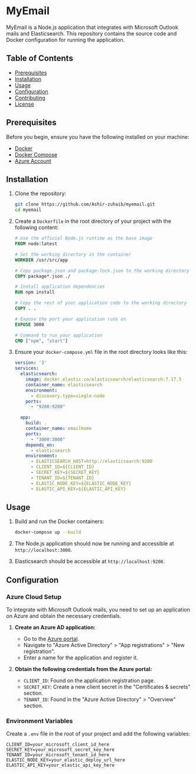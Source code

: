 # MyEmail

MyEmail is a Node.js application that integrates with Microsoft Outlook mails and Elasticsearch. This repository contains the source code and Docker configuration for running the application.

## Table of Contents

- [Prerequisites](#prerequisites)
- [Installation](#installation)
- [Usage](#usage)
- [Configuration](#configuration)
- [Contributing](#contributing)
- [License](#license)

## Prerequisites

Before you begin, ensure you have the following installed on your machine:

- [Docker](https://www.docker.com/)
- [Docker Compose](https://docs.docker.com/compose/)
- [Azure Account](https://azure.microsoft.com/en-us/free/)

## Installation

1. Clone the repository:

    ```sh
    git clone https://github.com/Ashir-zuhaib/myemail.git
    cd myemail
    ```

2. Create a `Dockerfile` in the root directory of your project with the following content:

    ```dockerfile
    # Use the official Node.js runtime as the base image
    FROM node:latest

    # Set the working directory in the container
    WORKDIR /usr/src/app

    # Copy package.json and package-lock.json to the working directory
    COPY package*.json ./

    # Install application dependencies
    RUN npm install

    # Copy the rest of your application code to the working directory
    COPY . .

    # Expose the port your application runs on
    EXPOSE 3000

    # Command to run your application
    CMD ["npm", "start"]
    ```

3. Ensure your `docker-compose.yml` file in the root directory looks like this:

    ```yaml
    version: '3'
    services:
      elasticsearch:
        image: docker.elastic.co/elasticsearch/elasticsearch:7.17.5
        container_name: elasticsearch
        environment:
          - discovery.type=single-node
        ports:
          - "9200:9200"
    
      app:
        build: .
        container_name: emailhome
        ports:
          - "3000:3000"
        depends_on:
          - elasticsearch
        environment:
          - ELASTICSEARCH_HOST=http://elasticsearch:9200
          - CLIENT_ID=${CLIENT_ID}
          - SECRET_KEY=${SECRET_KEY}
          - TENANT_ID=${TENANT_ID}
          - ELASTIC_NODE_KEY=${ELASTIC_NODE_KEY}
          - ELASTIC_API_KEY=${ELASTIC_API_KEY}
    ```

## Usage

1. Build and run the Docker containers:

    ```sh
    docker-compose up --build
    ```

2. The Node.js application should now be running and accessible at `http://localhost:3000`.

3. Elasticsearch should be accessible at `http://localhost:9200`.

## Configuration

### Azure Cloud Setup

To integrate with Microsoft Outlook mails, you need to set up an application on Azure and obtain the necessary credentials.

1. **Create an Azure AD application:**
   - Go to the [Azure portal](https://portal.azure.com/).
   - Navigate to "Azure Active Directory" > "App registrations" > "New registration".
   - Enter a name for the application and register it.

2. **Obtain the following credentials from the Azure portal:**
   - `CLIENT_ID`: Found on the application registration page.
   - `SECRET_KEY`: Create a new client secret in the "Certificates & secrets" section.
   - `TENANT_ID`: Found in the "Azure Active Directory" > "Overview" section.

### Environment Variables

Create a `.env` file in the root of your project and add the following variables:

```env
CLIENT_ID=your_microsoft_client_id_here
SECRET_KEY=your_microsoft_secret_key_here
TENANT_ID=your_microsoft_tenant_id_here
ELASTIC_NODE_KEY=your_elastic_deploy_url_here
ELASTIC_API_KEY=your_elastic_api_key_here
